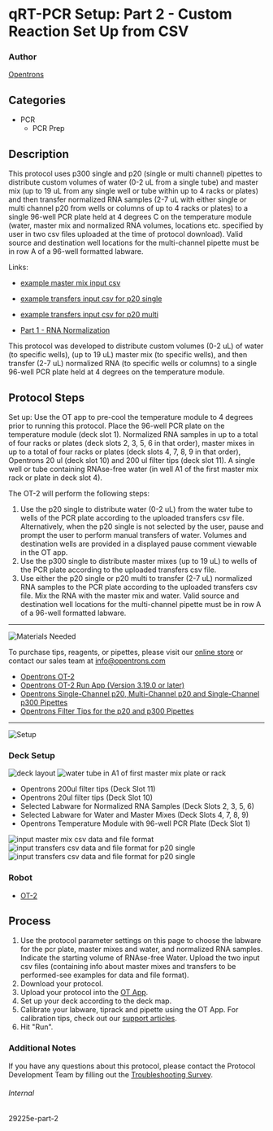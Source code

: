 # qRT-PCR Setup: Part 2 - Custom Reaction Set Up from CSV

### Author
[Opentrons](https://opentrons.com/)



## Categories
* PCR
     * PCR Prep

## Description

This protocol uses p300 single and p20 (single or multi channel) pipettes to distribute custom volumes of water (0-2 uL from a single tube) and master mix (up to 19 uL from any single well or tube within up to 4 racks or plates) and then transfer normalized RNA samples (2-7 uL with either single or multi channel p20 from wells or columns of up to 4 racks or plates) to a single 96-well PCR plate held at 4 degrees C on the temperature module (water, master mix and normalized RNA volumes, locations etc. specified by user in two csv files uploaded at the time of protocol download). Valid source and destination well locations for the multi-channel pipette must be in row A of a 96-well formatted labware.

Links:
* [example master mix input csv](https://opentrons-protocol-library-website.s3.amazonaws.com/custom-README-images/29225e/mastermix.csv)

* [example transfers input csv for p20 single](https://opentrons-protocol-library-website.s3.amazonaws.com/custom-README-images/29225e/qRT-PCR_for_p20_single.csv)

* [example transfers input csv for p20 multi](https://opentrons-protocol-library-website.s3.amazonaws.com/custom-README-images/29225e/qRT-PCR_for_p20_multi.csv)

* [Part 1 - RNA Normalization](https://protocols.opentrons.com/protocol/29225e)

This protocol was developed to distribute custom volumes (0-2 uL) of water (to specific wells), (up to 19 uL) master mix (to specific wells), and then transfer (2-7 uL) normalized RNA (to specific wells or columns) to a single 96-well PCR plate held at 4 degrees on the temperature module.

## Protocol Steps

Set up: Use the OT app to pre-cool the temperature module to 4 degrees prior to running this protocol. Place the 96-well PCR plate on the temperature module (deck slot 1). Normalized RNA samples in up to a total of four racks or plates (deck slots 2, 3, 5, 6 in that order), master mixes in up to a total of four racks or plates (deck slots 4, 7, 8, 9 in that order), Opentrons 20 ul (deck slot 10) and 200 ul filter tips (deck slot 11). A single well or tube containing RNAse-free water (in well A1 of the first master mix rack or plate in deck slot 4).

The OT-2 will perform the following steps:
1. Use the p20 single to distribute water (0-2 uL) from the water tube to wells of the PCR plate according to the uploaded transfers csv file. Alternatively, when the p20 single is not selected by the user, pause and prompt the user to perform manual transfers of water. Volumes and destination wells are provided in a displayed pause comment viewable in the OT app.
2. Use the p300 single to distribute master mixes (up to 19 uL) to wells of the PCR plate according to the uploaded transfers csv file.
3. Use either the p20 single or p20 multi to transfer (2-7 uL) normalized RNA samples to the PCR plate according to the uploaded transfers csv file. Mix the RNA with the master mix and water. Valid source and destination well locations for the multi-channel pipette must be in row A of a 96-well formatted labware.

---
![Materials Needed](https://s3.amazonaws.com/opentrons-protocol-library-website/custom-README-images/001-General+Headings/materials.png)

To purchase tips, reagents, or pipettes, please visit our [online store](https://shop.opentrons.com/) or contact our sales team at [info@opentrons.com](mailto:info@opentrons.com)

* [Opentrons OT-2](https://shop.opentrons.com/collections/ot-2-robot/products/ot-2)
* [Opentrons OT-2 Run App (Version 3.19.0 or later)](https://opentrons.com/ot-app/)
* [Opentrons Single-Channel p20, Multi-Channel p20 and Single-Channel p300 Pipettes](https://shop.opentrons.com/collections/ot-2-pipettes/products/single-channel-electronic-pipette)
* [Opentrons Filter Tips for the p20 and p300 Pipettes](https://shop.opentrons.com/collections/opentrons-tips)

---
![Setup](https://s3.amazonaws.com/opentrons-protocol-library-website/custom-README-images/001-General+Headings/Setup.png)

### Deck Setup
![deck layout](https://opentrons-protocol-library-website.s3.amazonaws.com/custom-README-images/29225e/deck_layout.png)
![water tube in A1 of first master mix plate or rack](https://opentrons-protocol-library-website.s3.amazonaws.com/custom-README-images/29225e/water_tube_in_A1_of_first_mastermix_rack.png)

* Opentrons 200ul filter tips (Deck Slot 11)
* Opentrons 20ul filter tips (Deck Slot 10)
* Selected Labware for Normalized RNA Samples (Deck Slots 2, 3, 5, 6)
* Selected Labware for Water and Master Mixes (Deck Slots 4, 7, 8, 9)
* Opentrons Temperature Module with 96-well PCR Plate (Deck Slot 1)

![input master mix csv data and file format](https://opentrons-protocol-library-website.s3.amazonaws.com/custom-README-images/29225e/example_mastermix_csv.png)
![input transfers csv data and file format for p20 single](https://opentrons-protocol-library-website.s3.amazonaws.com/custom-README-images/29225e/example_transfers_csv.png)
![input transfers csv data and file format for p20 single](https://opentrons-protocol-library-website.s3.amazonaws.com/custom-README-images/29225e/screen+capture+example+csv+multi-channel.png)

### Robot
* [OT-2](https://opentrons.com/ot-2)

## Process
1. Use the protocol parameter settings on this page to choose the labware for the pcr plate, master mixes and water, and normalized RNA samples. Indicate the starting volume of RNAse-free Water. Upload the two input csv files (containing info about master mixes and transfers to be performed-see examples for data and file format).
2. Download your protocol.
3. Upload your protocol into the [OT App](https://opentrons.com/ot-app).
4. Set up your deck according to the deck map.
5. Calibrate your labware, tiprack and pipette using the OT App. For calibration tips, check out our [support articles](https://support.opentrons.com/en/collections/1559720-guide-for-getting-started-with-the-ot-2).
6. Hit "Run".

### Additional Notes
If you have any questions about this protocol, please contact the Protocol Development Team by filling out the [Troubleshooting Survey](https://protocol-troubleshooting.paperform.co/).

###### Internal
29225e-part-2
